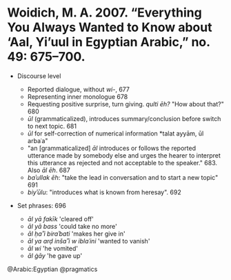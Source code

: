 # Woidich, M. A. 2007. “Everything You Always Wanted to Know about ‘Aal, Yi’uul in Egyptian Arabic,” no. 49: 675–700.

- Discourse level
  - Reported dialogue, without *wi-*, 677
  - Representing inner monologue 678
  - Requesting positive surprise, turn giving. *qulti ēh?* "How about that?" 680
  - *ūl* (grammaticalized), introduces summary/conclusion before switch to next topic. 681
  - *ūl* for self-correction of numerical information *talat ayyām, ūl arbaʿa"
  - "an [grammaticalized] *āl* introduces or follows the reported utterance made by somebody else and urges the hearer to interpret this utterance as rejected and not acceptable to the speaker." 683.  Also *āl ēh*. 687 
  - *baʾullak ēh*: "take the lead in conversation and to start a new topic" 691 
  - *biyʾūlu*: "introduces what is known from heresay". 692

- Set phrases: 696
  - *āl yā fakīk* 'cleared off'
  - *āl yā bass* 'could take no more'
  - *āl ḥaʾʾi biraʾbati* 'makes her give in'
  - *āl ya arḍ inšaʾʾi w iblaʿini* 'wanted to vanish'
  - *āl wi* 'he vomited'
  - *āl ġāy* 'he gave up'

@Arabic:Egyptian
@pragmatics
